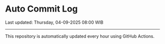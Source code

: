 # Auto Commit Log

Last updated: Thursday, 04-09-2025 08:00 WIB

---

This repository is automatically updated every hour using GitHub Actions.
